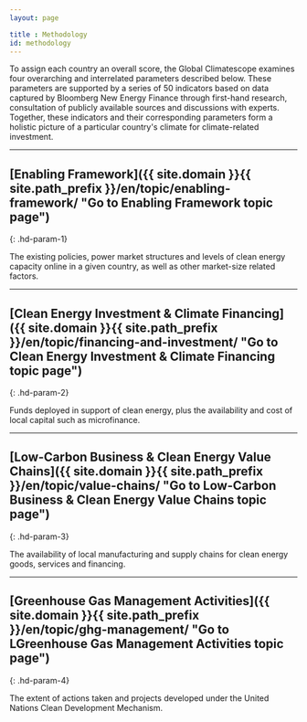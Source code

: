 ```yaml
---
layout: page

title : Methodology
id: methodology
---
```

To assign each country an overall score, the Global Climatescope examines four overarching and interrelated parameters described below. These parameters are supported by a series of 50 indicators based on data captured by Bloomberg New Energy Finance through first-hand research, consultation of publicly available sources and discussions with experts. Together, these indicators and their corresponding parameters form a holistic picture of a particular country's climate for climate-related investment.

***

## [Enabling Framework]({{ site.domain }}{{ site.path_prefix }}/en/topic/enabling-framework/ "Go to Enabling Framework topic page")
{: .hd-param-1}

The existing policies, power market structures and levels of clean energy capacity online in a given country, as well as other market-size related factors.

***

## [Clean Energy Investment & Climate Financing]({{ site.domain }}{{ site.path_prefix }}/en/topic/financing-and-investment/ "Go to Clean Energy Investment & Climate Financing topic page")
{: .hd-param-2}

Funds deployed in support of clean energy, plus the availability and cost of local capital such as microfinance. 

***

## [Low-Carbon Business & Clean Energy Value Chains]({{ site.domain }}{{ site.path_prefix }}/en/topic/value-chains/ "Go to Low-Carbon Business & Clean Energy Value Chains topic page")
{: .hd-param-3} 

The availability of local manufacturing and supply chains for clean energy goods, services and financing.

***

## [Greenhouse Gas Management Activities]({{ site.domain }}{{ site.path_prefix }}/en/topic/ghg-management/ "Go to LGreenhouse Gas Management Activities topic page")
{: .hd-param-4}

The extent of actions taken and projects developed under the United Nations Clean Development Mechanism.